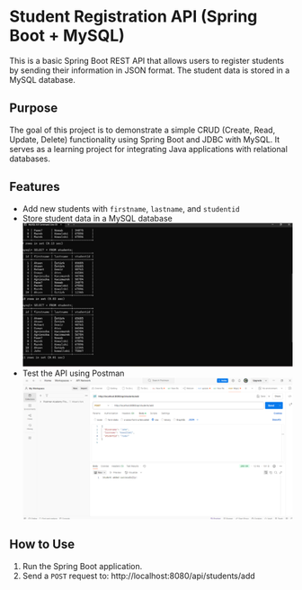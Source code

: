 # Student Registration API (Spring Boot + MySQL)

This is a basic Spring Boot REST API that allows users to register students by sending their information in JSON format. The student data is stored in a MySQL database.

## Purpose

The goal of this project is to demonstrate a simple CRUD (Create, Read, Update, Delete) functionality using Spring Boot and JDBC with MySQL. It serves as a learning project for integrating Java applications with relational databases.

## Features

- Add new students with `firstname`, `lastname`, and `studentid`
- Store student data in a MySQL database  
  ![MySQL](./MySql.png)
- Test the API using Postman  
  ![Postman](./Postman.png)

## How to Use

1. Run the Spring Boot application.
2. Send a `POST` request to: http://localhost:8080/api/students/add

